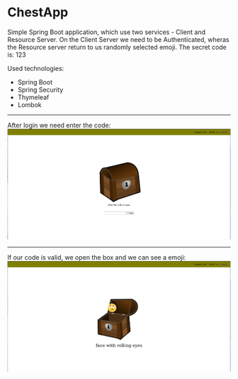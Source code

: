 # ChestApp

Simple Spring Boot application, which use two services - Client and Resource Server.
On the Client Server we need to be Authenticated, wheras the Resource server return to us randomly selected emoji.
The secret code is: 123

Used technologies:
  - Spring Boot
  - Spring Security
  - Thymeleaf
  - Lombok

---

After login we need enter the code:
![All text](image2.png "Preview")

---

If our code is valid, we open the box and we can see a emoji:
![All text](image1.png "Preview")
